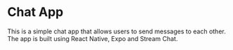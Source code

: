 # Chat App
This is a simple chat app that allows users to send messages to each other. The app is built using React Native, Expo and Stream Chat.